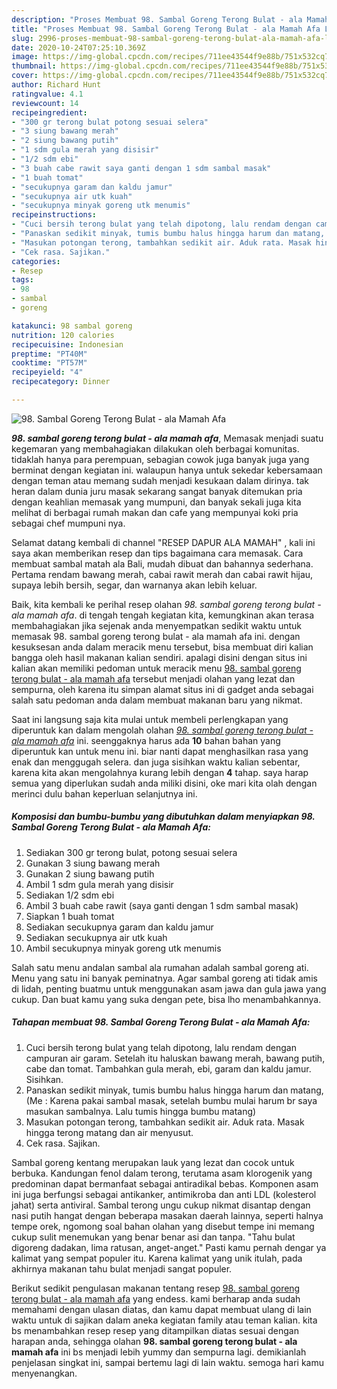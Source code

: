 ```yaml
---
description: "Proses Membuat 98. Sambal Goreng Terong Bulat - ala Mamah Afa Lezat"
title: "Proses Membuat 98. Sambal Goreng Terong Bulat - ala Mamah Afa Lezat"
slug: 2996-proses-membuat-98-sambal-goreng-terong-bulat-ala-mamah-afa-lezat
date: 2020-10-24T07:25:10.369Z
image: https://img-global.cpcdn.com/recipes/711ee43544f9e88b/751x532cq70/98-sambal-goreng-terong-bulat-ala-mamah-afa-foto-resep-utama.jpg
thumbnail: https://img-global.cpcdn.com/recipes/711ee43544f9e88b/751x532cq70/98-sambal-goreng-terong-bulat-ala-mamah-afa-foto-resep-utama.jpg
cover: https://img-global.cpcdn.com/recipes/711ee43544f9e88b/751x532cq70/98-sambal-goreng-terong-bulat-ala-mamah-afa-foto-resep-utama.jpg
author: Richard Hunt
ratingvalue: 4.1
reviewcount: 14
recipeingredient:
- "300 gr terong bulat potong sesuai selera"
- "3 siung bawang merah"
- "2 siung bawang putih"
- "1 sdm gula merah yang disisir"
- "1/2 sdm ebi"
- "3 buah cabe rawit saya ganti dengan 1 sdm sambal masak"
- "1 buah tomat"
- "secukupnya garam dan kaldu jamur"
- "secukupnya air utk kuah"
- "secukupnya minyak goreng utk menumis"
recipeinstructions:
- "Cuci bersih terong bulat yang telah dipotong, lalu rendam dengan campuran air garam. Setelah itu haluskan bawang merah, bawang putih, cabe dan tomat. Tambahkan gula merah, ebi, garam dan kaldu jamur. Sisihkan."
- "Panaskan sedikit minyak, tumis bumbu halus hingga harum dan matang, (Me : Karena pakai sambal masak, setelah bumbu mulai harum br saya masukan sambalnya. Lalu tumis hingga bumbu matang)"
- "Masukan potongan terong, tambahkan sedikit air. Aduk rata. Masak hingga terong matang dan air menyusut."
- "Cek rasa. Sajikan."
categories:
- Resep
tags:
- 98
- sambal
- goreng

katakunci: 98 sambal goreng 
nutrition: 120 calories
recipecuisine: Indonesian
preptime: "PT40M"
cooktime: "PT57M"
recipeyield: "4"
recipecategory: Dinner

---
```



![98. Sambal Goreng Terong Bulat - ala Mamah Afa](https://img-global.cpcdn.com/recipes/711ee43544f9e88b/751x532cq70/98-sambal-goreng-terong-bulat-ala-mamah-afa-foto-resep-utama.jpg)

<b><i>98. sambal goreng terong bulat - ala mamah afa</i></b>, Memasak menjadi suatu kegemaran yang membahagiakan dilakukan oleh berbagai komunitas. tidaklah hanya para perempuan, sebagian cowok juga banyak juga yang berminat dengan kegiatan ini. walaupun hanya untuk sekedar kebersamaan dengan teman atau memang sudah menjadi kesukaan dalam dirinya. tak heran dalam dunia juru masak sekarang sangat banyak ditemukan pria dengan keahlian memasak yang mumpuni, dan banyak sekali juga kita melihat di berbagai rumah makan dan cafe yang mempunyai koki pria sebagai chef mumpuni nya.

Selamat datang kembali di channel &#34;RESEP DAPUR ALA MAMAH&#34; , kali ini saya akan memberikan resep dan tips bagaimana cara memasak. Cara membuat sambal matah ala Bali, mudah dibuat dan bahannya sederhana. Pertama rendam bawang merah, cabai rawit merah dan cabai rawit hijau, supaya lebih bersih, segar, dan warnanya akan lebih keluar.

Baik, kita kembali ke perihal resep olahan <i>98. sambal goreng terong bulat - ala mamah afa</i>. di tengah tengah kegiatan kita, kemungkinan akan terasa membahagiakan jika sejenak anda menyempatkan sedikit waktu untuk memasak 98. sambal goreng terong bulat - ala mamah afa ini. dengan kesuksesan anda dalam meracik menu tersebut, bisa membuat diri kalian bangga oleh hasil makanan kalian sendiri. apalagi disini dengan situs ini kalian akan memiliki pedoman untuk meracik menu <u>98. sambal goreng terong bulat - ala mamah afa</u> tersebut menjadi olahan yang lezat dan sempurna, oleh karena itu simpan alamat situs ini di gadget anda sebagai salah satu pedoman anda dalam membuat makanan baru yang nikmat.


Saat ini langsung saja kita mulai untuk membeli perlengkapan yang diperuntuk kan dalam mengolah olahan <u><i>98. sambal goreng terong bulat - ala mamah afa</i></u> ini. seenggaknya harus ada <b>10</b> bahan bahan yang diperuntuk kan untuk menu ini. biar nanti dapat menghasilkan rasa yang enak dan menggugah selera. dan juga sisihkan waktu kalian sebentar, karena kita akan mengolahnya kurang lebih dengan <b>4</b> tahap. saya harap semua yang diperlukan sudah anda miliki disini, oke mari kita olah dengan merinci dulu bahan keperluan selanjutnya ini.

<!--inarticleads1-->

##### Komposisi dan bumbu-bumbu yang dibutuhkan dalam menyiapkan 98. Sambal Goreng Terong Bulat - ala Mamah Afa:

1. Sediakan 300 gr terong bulat, potong sesuai selera
1. Gunakan 3 siung bawang merah
1. Gunakan 2 siung bawang putih
1. Ambil 1 sdm gula merah yang disisir
1. Sediakan 1/2 sdm ebi
1. Ambil 3 buah cabe rawit (saya ganti dengan 1 sdm sambal masak)
1. Siapkan 1 buah tomat
1. Sediakan secukupnya garam dan kaldu jamur
1. Sediakan secukupnya air utk kuah
1. Ambil secukupnya minyak goreng utk menumis


Salah satu menu andalan sambal ala rumahan adalah sambal goreng ati. Menu yang satu ini banyak peminatnya. Agar sambal goreng ati tidak amis di lidah, penting buatmu untuk menggunakan asam jawa dan gula jawa yang cukup. Dan buat kamu yang suka dengan pete, bisa lho menambahkannya. 

<!--inarticleads2-->

##### Tahapan membuat 98. Sambal Goreng Terong Bulat - ala Mamah Afa:

1. Cuci bersih terong bulat yang telah dipotong, lalu rendam dengan campuran air garam. Setelah itu haluskan bawang merah, bawang putih, cabe dan tomat. Tambahkan gula merah, ebi, garam dan kaldu jamur. Sisihkan.
1. Panaskan sedikit minyak, tumis bumbu halus hingga harum dan matang, (Me : Karena pakai sambal masak, setelah bumbu mulai harum br saya masukan sambalnya. Lalu tumis hingga bumbu matang)
1. Masukan potongan terong, tambahkan sedikit air. Aduk rata. Masak hingga terong matang dan air menyusut.
1. Cek rasa. Sajikan.


Sambal goreng kentang merupakan lauk yang lezat dan cocok untuk berbuka. Kandungan fenol dalam terong, terutama asam klorogenik yang predominan dapat bermanfaat sebagai antiradikal bebas. Komponen asam ini juga berfungsi sebagai antikanker, antimikroba dan anti LDL (kolesterol jahat) serta antiviral. Sambal terong ungu cukup nikmat disantap dengan nasi putih hangat dengan beberapa masakan daerah lainnya, seperti halnya tempe orek, ngomong soal bahan olahan yang disebut tempe ini memang cukup sulit menemukan yang benar benar asi dan tanpa. &#34;Tahu bulat digoreng dadakan, lima ratusan, anget-anget.&#34; Pasti kamu pernah dengar ya kalimat yang sempat populer itu. Karena kalimat yang unik itulah, pada akhirnya makanan tahu bulat menjadi sangat populer. 

Berikut sedikit pengulasan makanan tentang resep <u>98. sambal goreng terong bulat - ala mamah afa</u> yang endess. kami berharap anda sudah memahami dengan ulasan diatas, dan kamu dapat membuat ulang di lain waktu untuk di sajikan dalam aneka kegiatan family atau teman kalian. kita bs menambahkan resep resep yang ditampilkan diatas sesuai dengan harapan anda, sehingga olahan <b>98. sambal goreng terong bulat - ala mamah afa</b> ini bs menjadi lebih yummy dan sempurna lagi. demikianlah penjelasan singkat ini, sampai bertemu lagi di lain waktu. semoga hari kamu menyenangkan.
